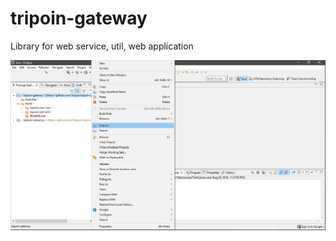 # tripoin-gateway
Library for web service, util, web application

![alt tag](https://github.com/Tripoin/tripoin-resources/blob/master/tripoin-image/Setting%20Environment%201.png)